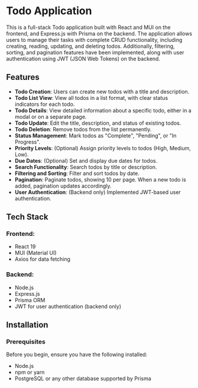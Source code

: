# Todo Application

This is a full-stack Todo application built with React and MUI on the frontend, and Express.js with Prisma on the backend. The application allows users to manage their tasks with complete CRUD functionality, including creating, reading, updating, and deleting todos. Additionally, filtering, sorting, and pagination features have been implemented, along with user authentication using JWT (JSON Web Tokens) on the backend.

## Features

- **Todo Creation**: Users can create new todos with a title and description.
- **Todo List View**: View all todos in a list format, with clear status indicators for each todo.
- **Todo Details**: View detailed information about a specific todo, either in a modal or on a separate page.
- **Todo Update**: Edit the title, description, and status of existing todos.
- **Todo Deletion**: Remove todos from the list permanently.
- **Status Management**: Mark todos as "Complete", "Pending", or "In Progress".
- **Priority Levels**: (Optional) Assign priority levels to todos (High, Medium, Low).
- **Due Dates**: (Optional) Set and display due dates for todos.
- **Search Functionality**: Search todos by title or description.
- **Filtering and Sorting**: Filter and sort todos by date.
- **Pagination**: Paginate todos, showing 10 per page. When a new todo is added, pagination updates accordingly.
- **User Authentication**: (Backend only) Implemented JWT-based user authentication.

## Tech Stack

### Frontend:
- React 19
- MUI (Material UI)
- Axios for data fetching

### Backend:
- Node.js
- Express.js
- Prisma ORM
- JWT for user authentication (backend only)

## Installation

### Prerequisites
Before you begin, ensure you have the following installed:
- Node.js
- npm or yarn
- PostgreSQL or any other database supported by Prisma
